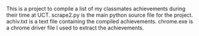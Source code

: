 This is a project to compile a list of my classmates achievements during their time at UCT.
scrape2.py is the main python source file for the project.
achiv.txt is a text file containing the compiled achievements.
chrome.exe is a chrome driver file I used to extract the achievements.
